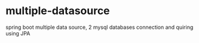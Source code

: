# multiple-datasource
spring boot multiple data source, 2 mysql databases connection and quiring using JPA 
